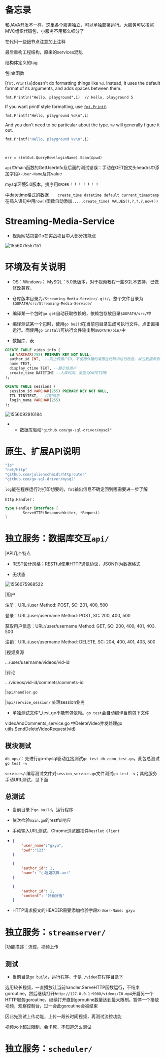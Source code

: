 # 备忘录

和JAVA开发不一样，这里各个服务独立，可以单独部署运行。大服务可以按照MVC组织代码包，小服务不用那么细分了

在代码一些细节点注意加上注释

最后重构工程结构，原来的services混乱

结构体定义的tag

包init函数

[`fmt.Println`]doesn't do formatting things like `%d`. Instead, it uses the default format of its arguments, and adds spaces between them.

```golang
fmt.Println("Hello, playground",i)  // Hello, playground 5
```

If you want printf style formatting, use [`fmt.Printf`](https://golang.org/pkg/fmt/#Printf).

```golang
fmt.Printf("Hello, playground %d\n",i)
```

And you don't need to be particular about the type. `%v` will generally figure it out.

```go
fmt.Printf("Hello, playground %v\n",i)
```

​	

`err = stmtOut.QueryRow(loginName).Scan(&pwd)`

`api`中main函数的GetUserInfo及后面的测试错误：手动在GET报文头headrs中添加字段`X-User-Name`及其value



mysql环境5.0版本，排序用`ORDER`！！！！！！！

中datetime格式的数据`    create_time datetime default current_timestamp` 在插入语句中用`now()`函数自动添加`....,create_time) VALUES(?,?,?,?,now())`





# Streaming-Media-Service

- 视频网站包含Go在实战项目中大部分技能点

![1556075557151](README.assets/1556075557151.png)



# 环境及有关说明

- OS：Windows； MySQL：5.0低版本，对于视频教程一些SQL不支持，已做修改兼容。



- 仓库版本目录为`/Streaming-Media-Service/.git/`，整个文件目录为`$GOPATH/src/Streaming-Media-Service/`

- 编译某一个包时`go get`自动获取依赖的，依赖包存放目录`$GOPATH/src/`中
- 编译测试某一个包时，使用`go build`在当前包目录生成可执行文件，点击直接运行。而使用`go install`可执行文件输出到`$GOPATH/bin/`中

- 数据库、表

```sql
CREATE TABLE video_info (
  id VARCHAR(255) PRIMARY KEY NOT NULL,
  author_id INT,  --同上传用户ID，不使用外键约束而在代码中进行检查，减去数据库负荷
  name TEXT,
  display_ctime TEXT, --展示给用户
  create_time DATETIME --入库时间，类型为DATETIME
);

CREATE TABLE sessions (
  session_id VARCHAR(255) PRIMARY KEY NOT NULL,
  TTL TINYTEXT, --过期信息
  login_name VARCHAR(255)
);
```

![1556092916184](README.assets/1556092916184.png)

- - 数据库驱动`"github.com/go-sql-driver/mysql"`



# 原生、扩展API说明

```go
"io"
"net/http"
"github.com/julienschmidt/httprouter"
"github.com/go-sql-driver/mysql"

```

`log`能在程序运行时打印想要的，`fmt`输出信息不确定回到哪需要进一步了解

`http.Handler` :

```go
type Handler interface {
        ServeHTTP(ResponseWriter, *Request)
}
```

# 独立服务：数据库交互`api/`



|API几个特点

- REST设计风格；RESTful使用HTTP通信协议，JSON作为数据格式

- 无状态

![1556075968522](README.assets/1556075968522.png)

|用户

注册：URL:/user Method: POST, SC: 201, 400, 500

登录：URL:/user/username Method: POST, SC: 200, 400, 500

获取用户信息：URL:/user/username Method: GET, SC: 200, 400, 401, 403,  500

注销：URL:/user/username Method: DELETE, SC: 204, 400, 401, 403, 500

|视频资源

.../user/username/videos/vid-id

|评论

.../videos/vid-id/commets/commets-id

|`api/handler.go`

|`api/service_session/` 处理session业务



- 单独测试文件*_test.go不能有包依赖。`go test`会自动编译当前包下文件

videoAndComments_service.go 中DeleteVideo并发处理go utils.SendDeleteVideoRequest(vid)

## 模块测试

`db_ops/`：先进行go-mysql驱动连接测试`go test db_conn_test.go`，此包总测试`go test -v`

`services/`:编写测试文件对`session_service.go`文件测试`go test -v`；其他服务手动URL测试，见下面

## 总测试

- 当前目录下`go build`，运行程序

- 依次检验`main.go`的restful响应

- 手动输入URL测试，Chrome浏览器插件`Restlet Client`

- ```json
  {
      "user_name":"gxyu",
      "pwd":"123"
  }
  
  {
      "author_id": 1,
      "name": "小姐姐跳舞.avi"
  }
  
  {
      "author_id": 1,
      "content": "好看好看"
  }
  ```

- HTTP请求报文的HEADER需要添加检验字段`X-User-Name: gxyu`



# 独立服务：`streamserver/`

|功能描述：流控，视频上传



## 测试

- 当前目录`go build`，运行程序，于是`./video`在程序目录下



选用较长视频，一直播放让当前handler.ServeHTTP函数运行，不结束goroutine，然后继续打开`http://127.0.0.1:9000/videos/IU.mp4`开启另一个HTTP服务goroutine，继续打开直到goroutine数量达到最大限制。暂停一个播放视频，观察控制台，过一会此goroutine会被结束

因此先测试上传功能，上传一段长时间视频，再测试流控功能

视频大小超过限制，会卡死，不知道怎么测试





# 独立服务：`scheduler/`

